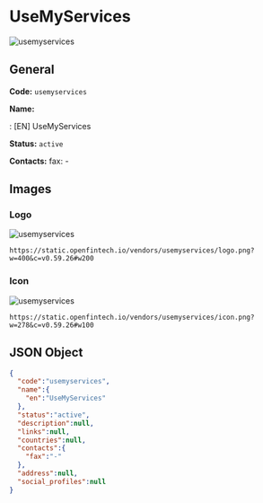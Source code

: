 
# UseMyServices 
![usemyservices](https://static.openfintech.io/vendors/usemyservices/logo.png?w=400&c=v0.59.26#w200)  

## General 
 
**Code:** `usemyservices` 
 
**Name:** 
 
:	[EN] UseMyServices 
 
**Status:** `active` 
 
**Contacts:** 
fax: -
## Images 

### Logo 
 
![usemyservices](https://static.openfintech.io/vendors/usemyservices/logo.png?w=400&c=v0.59.26#w200)  

```
https://static.openfintech.io/vendors/usemyservices/logo.png?w=400&c=v0.59.26#w200
```  

### Icon 
 
![usemyservices](https://static.openfintech.io/vendors/usemyservices/icon.png?w=278&c=v0.59.26#w100)  

```
https://static.openfintech.io/vendors/usemyservices/icon.png?w=278&c=v0.59.26#w100
```  

## JSON Object 

```json
{
  "code":"usemyservices",
  "name":{
    "en":"UseMyServices"
  },
  "status":"active",
  "description":null,
  "links":null,
  "countries":null,
  "contacts":{
    "fax":"-"
  },
  "address":null,
  "social_profiles":null
}
```  
